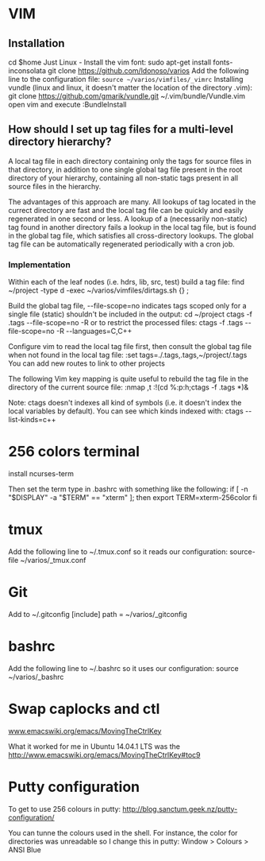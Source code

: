 # VIM

## Installation
cd $home
Just Linux - Install the vim font: sudo apt-get install fonts-inconsolata
    git clone https://github.com/ldonoso/varios
Add the following line to the configuration file: `source ~/varios/vimfiles/_vimrc`
Installing vundle (linux and linux, it doesn't matter the location of the directory .vim):
     git clone https://github.com/gmarik/vundle.git ~/.vim/bundle/Vundle.vim
open vim and execute :BundleInstall

## How should I set up tag files for a multi-level directory hierarchy?
A local tag file in each directory containing only the tags for source files in that directory, in addition to one single global tag file present in the root directory of your hierarchy, containing all non-static tags present in all source files in the hierarchy.

The advantages of this approach are many. All lookups of tag located in the currect directory are fast and the local tag file can be quickly and easily regenerated in one second or less. A lookup of a (necessarily non-static) tag found in another directory fails a lookup in the local tag file, but is found in the global tag file, which satisfies all cross-directory lookups. The global tag file can be automatically regenerated periodically with a cron job.

### Implementation
Within each of the leaf nodes (i.e. hdrs, lib, src, test) build a tag file:
    find ~/project -type d -exec ~/varios/vimfiles/dirtags.sh {} \;

Build the global tag file, --file-scope=no indicates tags scoped only for a single file (static) shouldn't be included in the output: 
    cd ~/project
    ctags -f .tags --file-scope=no -R
or to restrict the processed files:
    ctags -f .tags --file-scope=no -R --languages=C,C++

Configure vim to read the local tag file first, then consult the global tag file when not found in the local tag file:
    :set tags=./.tags,.tags,~/project/.tags 
You can add new routes to link to other projects

The following Vim key mapping is quite useful to rebuild the tag file in the directory of the current source file:
    :nmap ,t :!(cd %:p:h;ctags -f .tags *)&

Note: ctags doesn't indexes all kind of symbols (i.e. it doesn't index the local variables by default). You can see which kinds indexed with:
    ctags --list-kinds=c++

# 256 colors terminal
install ncurses-term

Then set the term type in .bashrc with something like the following:
if [ -n "$DISPLAY" -a "$TERM" == "xterm" ]; then
    export TERM=xterm-256color
fi

# tmux
Add the following line to ~/.tmux.conf so it reads our configuration: 
source-file ~/varios/_tmux.conf

# Git
Add to ~/.gitconfig
    [include]
        path = ~/varios/_gitconfig

# bashrc
Add the following line to ~/.bashrc so it uses our configuration:
source ~/varios/_bashrc

# Swap caplocks and ctl
www.emacswiki.org/emacs/MovingTheCtrlKey

What it worked for me in Ubuntu 14.04.1 LTS was the http://www.emacswiki.org/emacs/MovingTheCtrlKey#toc9 

# Putty configuration
To get to use 256 colours in putty:
http://blog.sanctum.geek.nz/putty-configuration/

You can tunne the colours used in the shell. For instance, the color for directories was unreadable so I change this in putty:
Window > Colours > ANSI Blue
